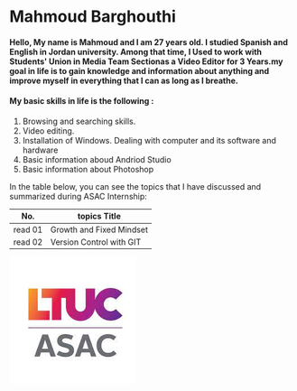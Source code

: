 # Mahmoud Barghouthi
#### Hello, My name is Mahmoud and I am 27 years old. I studied Spanish and English in Jordan university. Among that time, I Used to work with Students' Union in Media Team Sectionas a Video Editor for 3 Years.my goal in life is to gain knowledge and information about anything and improve myself in everything that I can as long as I breathe.

#### My basic skills in life is the following :
1. Browsing and searching skills.
2. Video editing.
3. Installation of Windows. Dealing with computer and its software and hardware
4. Basic information aboud Andriod Studio 
5. Basic information about Photoshop

In the table below, you can see the topics that I have discussed and summarized during ASAC Internship:

No. | topics Title
------ | ------
read 01 | Growth and Fixed Mindset
read 02 | Version Control with GIT

![ASAC](ASAC.jpg)